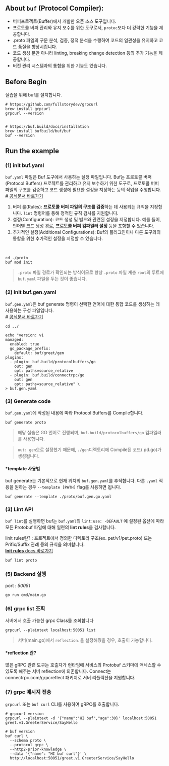## About `buf` (Protocol Compiler):
- 버퍼프로젝트(Buffer)에서 개발한 오픈 소스 도구입니다.
- 프로토콜 버퍼 관리와 유지 보수를 위한 도구로서, `protoc`보다 더 강력한 기능을 제공합니다.
- .proto 파일의 구문 분석, 검증, 정적 분석을 수행하여 코드의 일관성을 유지하고 코드 품질을 향상시킵니다.
- 코드 생성 뿐만 아니라 linting, breaking change detection 등의 추가 기능을 제공합니다.
- 버전 관리 시스템과의 통합을 위한 기능도 있습니다.

## Before Begin
실습을 위해 buf를 설치합니다.
```
# https://github.com/fullstorydev/grpcurl
brew install grpcurl
grpcurl --version


# https://buf.build/docs/installation
brew install bufbuild/buf/buf
buf --version
```

## Run the example
### (1) init buf.yaml
`buf.yaml` 파일은 Buf 도구에서 사용하는 설정 파일입니다. Buf는 프로토콜 버퍼(Protocol Buffers) 프로젝트를 관리하고 유지 보수하기 위한 도구로, 프로토콜 버퍼 파일의 구조를 검증하고 코드 생성에 필요한 설정을 지정하는 등의 작업을 수행합니다. </br># [공식문서 바로가기](https://buf.build/docs/configuration/v1/buf-yaml)
1. 버퍼 룰(Rules): **프로토콜 버퍼 파일의 구조를 검증**하는 데 사용되는 규칙을 지정합니다. `lint` 명령어를 통해 정적인 규칙 검사를 지원합니다.
2. 설정(Configuration): 코드 생성 및 빌드와 관련된 설정을 지정합니다. 예를 들어, 언어별 코드 생성 경로, **프로토콜 버퍼 컴파일러 설정** 등을 포함할 수 있습니다.
3. 추가적인 설정(Additional Configurations): Buf의 플러그인이나 다른 도구와의 통합을 위한 추가적인 설정을 지정할 수 있습니다.

</br>

````
cd ./proto
buf mod init
````
> `.proto` 파일 경로가 확인되는 방식이므로 항상 `.proto` 파일 계층 `root`의 루트에 `buf.yaml` 파일을 두는 것이 좋습니다.


### (2) init buf.gen.yaml
`buf.gen.yaml`은 buf generate 명령이 선택한 언어에 대한 통합 코드를 생성하는 데 사용하는 구성 파일입니다.  </br># [공식문서 바로가기](https://buf.build/docs/configuration/v1/buf-gen-yaml)

````
cd ../

echo "version: v1
managed:
  enabled: true
  go_package_prefix:
    default: buf/greet/gen
plugins:
  - plugin: buf.build/protocolbuffers/go
    out: gen
    opt: paths=source_relative
  - plugin: buf.build/connectrpc/go
    out: gen
    opt: paths=source_relative" \
> buf.gen.yaml
````

### (3) Generate code
`buf.gen.yaml`에 작성된 내용에 따라 Protocol Buffers를 Compile합니다.
````
buf generate proto
````
> 해당 실습은 GO 언어로 진행되며, `buf.build/protocolbuffers/go` 컴파일러를 사용합니다.

> `out: gen`으로 설정했기 때문에, `./gen`디렉토리에 Compile된 코드(.pd.go)가 생성됩니다.

#### *template 사용법
buf generate는 기본적으로 현재 위치의 `buf.gen.yaml`를 추적합니다. 다른 `.yaml` 적용을 원하는 경우 `--template [PATH]` flag를 사용하면 됩니다.
```
buf generate --template ./proto/buf.gen.go.yaml 
```

### (3) Lint API
`buf lint`를 실행하면 buf는 `buf.yaml`의  `lint:use: -DEFAULT` 에 설정된 옵션에 따라 모든 Protobuf 파일에 대해 일련의 **lint rules**을 검사합니다.

linit rules란? : 프로젝트에서 정의한 디렉토리 구조(ex. pet/v1/pet.proto) 또는 Prifix/Suffix 관례 등의 규칙을 의미합니다.
<br/>[**lnit rules** docs 바로가기](https://buf.build/docs/lint/rules)

````
buf lint proto
````

### (5) Backend 실행
port : *50051*
```` shell
go run cmd/main.go 
````

### (6) grpc list 조회
서버에서 호출 가능한 grpc Class를 조회합니다
````shell
grpcurl --plaintext localhost:50051 list 
````
> 서버(main.go)에서 `reflection.`을 설정해줬을 경우, 호출이 가능합니다.

#### *reflection 란?
많은 gRPC 관련 도구는 호출자가 런타임에 서비스의 Protobuf 스키마에 액세스할 수 있도록 해주는 서버 reflection에 의존합니다. Connect는 connectrpc.com/grpcreflect 패키지로 서버 리플렉션을 지원합니다. 

### (7) grpc 메시지 전송
`grpcurl` 또는 `buf curl` CLI를 사용하여 gRPC를 호출합니다.
```` shell
# grpcurl version
grpcurl --plaintext -d '{"name":"HI buf","age":30}' localhost:50051 greet.v1.GreeterService/SayHello

# buf version
buf curl \
  --schema proto \
  --protocol grpc \
  --http2-prior-knowledge \
  --data '{"name": "HI buf curl"}' \
  http://localhost:50051/greet.v1.GreeterService/SayHello
````